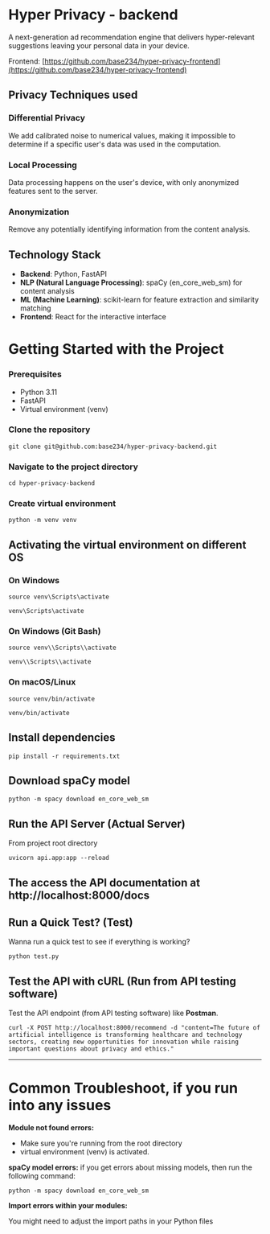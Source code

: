 # Hyper Privacy - backend
A next-generation ad recommendation engine that delivers hyper-relevant suggestions leaving your personal data in your device.

Frontend: [https://github.com/base234/hyper-privacy-frontend](https://github.com/base234/hyper-privacy-frontend)

## Privacy Techniques used

### Differential Privacy

We add calibrated noise to numerical values, making it impossible to determine if a specific user's data was used in the computation.

### Local Processing

Data processing happens on the user's device, with only anonymized features sent to the server.

### Anonymization

Remove any potentially identifying information from the content analysis.

## Technology Stack

- **Backend**: Python, FastAPI
- **NLP (Natural Language Processing)**: spaCy (en_core_web_sm) for content analysis
- **ML (Machine Learning)**: scikit-learn for feature extraction and similarity matching
- **Frontend**: React for the interactive interface


# Getting Started with the Project

### Prerequisites

- Python 3.11
- FastAPI
- Virtual environment (venv)

### Clone the repository
```
git clone git@github.com:base234/hyper-privacy-backend.git
```
### Navigate to the project directory
```
cd hyper-privacy-backend
```

### Create virtual environment
```
python -m venv venv
```

## Activating the virtual environment on different OS
### On Windows
```
source venv\Scripts\activate
```
```
venv\Scripts\activate
```
### On Windows (Git Bash)
```
source venv\\Scripts\\activate
```
```
venv\\Scripts\\activate
```
### On macOS/Linux
```
source venv/bin/activate
```
```
venv/bin/activate
```


## Install dependencies
```
pip install -r requirements.txt
```

## Download spaCy model
```
python -m spacy download en_core_web_sm
```

## Run the API Server (Actual Server)
From project root directory
```
uvicorn api.app:app --reload
```

The access the API documentation at http://localhost:8000/docs
---

## Run a Quick Test? (Test)
Wanna run a quick test to see if everything is working?
```
python test.py
```

## Test the API with cURL (Run from API testing software)
Test the API endpoint (from API testing software) like **Postman**.
```
curl -X POST http://localhost:8000/recommend -d "content=The future of artificial intelligence is transforming healthcare and technology sectors, creating new opportunities for innovation while raising important questions about privacy and ethics."
```

---

# Common Troubleshoot, if you run into any issues

**Module not found errors:**

- Make sure you're running from the root directory
- virtual environment (venv) is activated.


**spaCy model errors:**
if you get errors about missing models, then run the following command:
```
python -m spacy download en_core_web_sm
```


**Import errors within your modules:**

You might need to adjust the import paths in your Python files
